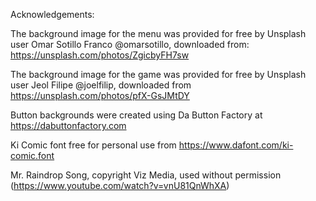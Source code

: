 Acknowledgements:

The background image for the menu was provided for free by Unsplash user Omar Sotillo Franco @omarsotillo, downloaded from: https://unsplash.com/photos/ZgicbyFH7sw

The background image for the game was provided for free by Unsplash user Jeol Filipe @joelfilip, downloaded from https://unsplash.com/photos/pfX-GsJMtDY


Button backgrounds were created using Da Button Factory at https://dabuttonfactory.com

Ki Comic font free for personal use from https://www.dafont.com/ki-comic.font

Mr. Raindrop Song, copyright Viz Media, used without permission (https://www.youtube.com/watch?v=vnU81QnWhXA)






